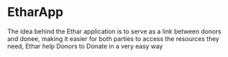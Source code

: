 # EtharApp
The idea behind the Ethar application is to serve as a link between donors and donee, making it easier for both parties to access the resources they need, Ethar help Donors to Donate  in a very easy way
